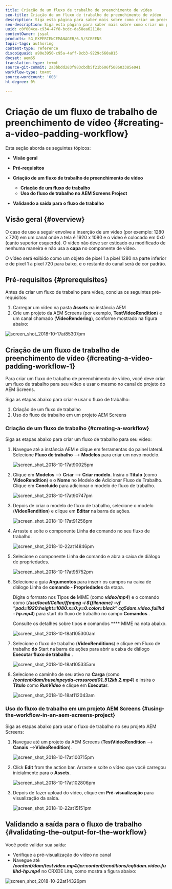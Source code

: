 ```yaml
---
title: Criação de um fluxo de trabalho de preenchimento de vídeo
seo-title: Criação de um fluxo de trabalho de preenchimento de vídeo
description: Siga esta página para saber mais sobre como criar um preenchimento de vídeo no fluxo de trabalho para seus ativos.
seo-description: Siga esta página para saber mais sobre como criar um preenchimento de vídeo no fluxo de trabalho para seus ativos.
uuid: c0f004ca-c934-47f8-bcdc-da58ea62118e
contentOwner: jsyal
products: SG_EXPERIENCEMANAGER/6.5/SCREENS
topic-tags: authoring
content-type: reference
discoiquuid: a90e3950-c95a-4aff-8cb3-9229c660a815
docset: aem65
translation-type: tm+mt
source-git-commit: 2a3bbdd283f983cbdb5f21b606f508603385e041
workflow-type: tm+mt
source-wordcount: '603'
ht-degree: 0%

---
```



# Criação de um fluxo de trabalho de preenchimento de vídeo {#creating-a-video-padding-workflow}

Esta seção aborda os seguintes tópicos:

* **Visão geral**
* **Pré-requisitos**
* **Criação de um fluxo de trabalho de preenchimento de vídeo**
   * **Criação de um fluxo de trabalho**
   * **Uso do fluxo de trabalho no AEM Screens Project**

* **Validando a saída para o fluxo de trabalho**

## Visão geral {#overview}

O caso de uso a seguir envolve a inserção de um vídeo (por exemplo: 1280 x 720) em um canal onde a tela é 1920 x 1080 e o vídeo é colocado em 0x0 (canto superior esquerdo). O vídeo não deve ser esticado ou modificado de nenhuma maneira e não usa a **capa** no componente de vídeo.

O vídeo será exibido como um objeto de pixel 1 a pixel 1280 na parte inferior e de pixel 1 a pixel 720 para baixo, e o restante do canal será de cor padrão.

## Pré-requisitos {#prerequisites}

Antes de criar um fluxo de trabalho para vídeo, conclua os seguintes pré-requisitos:

1. Carregar um vídeo na pasta **Assets** na instância AEM
1. Crie um projeto da AEM Screens (por exemplo, **TestVideoRendition**) e um canal chamado (**VideoRendering**), conforme mostrado na figura abaixo:

![screen_shot_2018-10-17at85307pm](assets/screen_shot_2018-10-17at85307pm.png)

## Criação de um fluxo de trabalho de preenchimento de vídeo {#creating-a-video-padding-workflow-1}

Para criar um fluxo de trabalho de preenchimento de vídeo, você deve criar um fluxo de trabalho para seu vídeo e usar o mesmo no canal do projeto do AEM Screens.

Siga as etapas abaixo para criar e usar o fluxo de trabalho:

1. Criação de um fluxo de trabalho
1. Uso do fluxo de trabalho em um projeto AEM Screens

### Criação de um fluxo de trabalho {#creating-a-workflow}

Siga as etapas abaixo para criar um fluxo de trabalho para seu vídeo:

1. Navegue até a instância AEM e clique em ferramentas do painel lateral. Selecione **Fluxo de trabalho** —> **Modelos** para criar um novo modelo.

   ![screen_shot_2018-10-17at90025pm](assets/screen_shot_2018-10-17at90025pm.png)

1. Clique em **Modelos** —> **Criar** —> **Criar modelo**. Insira o **Título** (como **VideoRendition**) e o **Nome** no Modelo **de** Adicionar Fluxo de Trabalho. Clique em **Concluído** para adicionar o modelo de fluxo de trabalho.

   ![screen_shot_2018-10-17at90747pm](assets/screen_shot_2018-10-17at90747pm.png)

1. Depois de criar o modelo de fluxo de trabalho, selecione o modelo (**VideoRendition**) e clique em **Editar** na barra de ações.

   ![screen_shot_2018-10-17at91256pm](assets/screen_shot_2018-10-17at91256pm.png)

1. Arraste e solte o componente Linha **de** comando no seu fluxo de trabalho.

   ![screen_shot_2018-10-22at14846pm](assets/screen_shot_2018-10-22at14846pm.png)

1. Selecione o componente Linha **de** comando e abra a caixa de diálogo de propriedades.

   ![screen_shot_2018-10-17at95752pm](assets/screen_shot_2018-10-17at95752pm.png)

1. Selecione a guia **Argumentos** para inserir os campos na caixa de diálogo Linha de **comando - Propriedades** da etapa.

   Digite o formato nos Tipos **de** MIME (como ***video/mp4***) e o comando como (***/usr/local/Cellar/ffmpeg -i ${filename} -vf &quot;pad=1920:height=1080:x=0:y=0:color=black&quot; cq5dam.video.fullhd - hp.mp4***) para start do fluxo de trabalho no campo **Comandos** .

   Consulte os detalhes sobre tipos **e** comandos **** MIME na nota abaixo.

   ![screen_shot_2018-10-18at105300am](assets/screen_shot_2018-10-18at105300am.png)

1. Selecione o fluxo de trabalho (**VideoRenditions**) e clique em Fluxo de trabalho **do** Start na barra de ações para abrir a caixa de diálogo **Executar fluxo de trabalho** .

   ![screen_shot_2018-10-18at105335am](assets/screen_shot_2018-10-18at105335am.png)

1. Selecione o caminho de seu ativo na **Carga** (como ***/content/dam/huseinpeyda-crossroad01_512kb 2.mp4***) e insira o **Título** como ***RunVideo*** e clique em **Executar**.

   ![screen_shot_2018-10-18at112043am](assets/screen_shot_2018-10-18at112043am.png)

### Uso do fluxo de trabalho em um projeto AEM Screens {#using-the-workflow-in-an-aem-screens-project}

Siga as etapas abaixo para usar o fluxo de trabalho no seu projeto AEM Screens:

1. Navegue até um projeto da AEM Screens (**TestVideoRendition** —> **Canais** —>**VideoRendition**).

   ![screen_shot_2018-10-17at100715pm](assets/screen_shot_2018-10-17at100715pm.png)

1. Click **Edit** from the action bar. Arraste e solte o vídeo que você carregou inicialmente para o **Assets**.

   ![screen_shot_2018-10-17at102806pm](assets/screen_shot_2018-10-17at102806pm.png)

1. Depois de fazer upload do vídeo, clique em **Pré-visualização** para visualização da saída.

   ![screen_shot_2018-10-22at15151pm](assets/screen_shot_2018-10-22at15151pm.png)

## Validando a saída para o fluxo de trabalho {#validating-the-output-for-the-workflow}

Você pode validar sua saída:

* Verifique a pré-visualização do vídeo no canal
* Navegue até ***/content/dam/testvideo.mp4/jcr:content/renditions/cq5dam.video.fullhd-hp.mp4*** no CRXDE Lite, como mostra a figura abaixo:

![screen_shot_2018-10-22at14326pm](assets/screen_shot_2018-10-22at14326pm.png)

